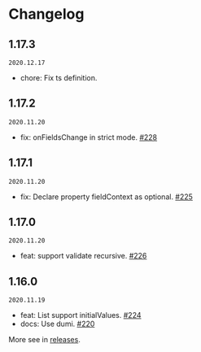 # Changelog

## 1.17.3

`2020.12.17`

- chore: Fix ts definition.

## 1.17.2

`2020.11.20`

- fix: onFieldsChange in strict mode. [#228](https://github.com/react-component/field-form/pull/228)

## 1.17.1

`2020.11.20`

- fix: Declare property fieldContext as optional. [#225](https://github.com/react-component/field-form/pull/225)

## 1.17.0

`2020.11.20`

- feat: support validate recursive. [#226](https://github.com/react-component/field-form/pull/226)
## 1.16.0

`2020.11.19`

- feat: List support initialValues. [#224](https://github.com/react-component/field-form/pull/224)
- docs: Use dumi. [#220](https://github.com/react-component/field-form/pull/220)

More see in [releases](https://github.com/react-component/field-form/releases).
